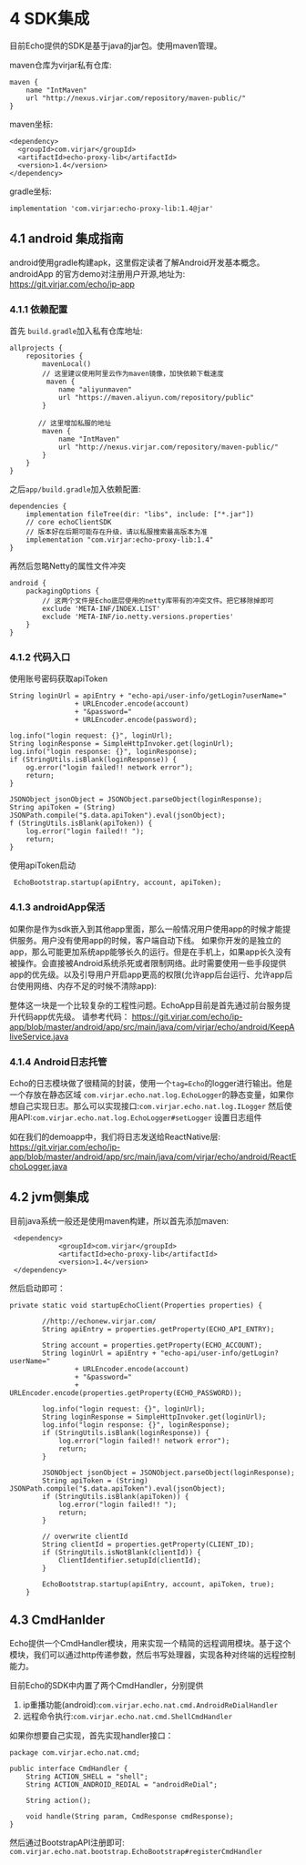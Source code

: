 # 4 SDK集成

目前Echo提供的SDK是基于java的jar包。使用maven管理。

maven仓库为virjar私有仓库:
```
maven {
    name "IntMaven"
    url "http://nexus.virjar.com/repository/maven-public/"
}
```        
maven坐标:

```
<dependency>
  <groupId>com.virjar</groupId>
  <artifactId>echo-proxy-lib</artifactId>
  <version>1.4</version>
</dependency>
```


gradle坐标:
```
implementation 'com.virjar:echo-proxy-lib:1.4@jar'
```

## 4.1 android 集成指南
android使用gradle构建apk，这里假定读者了解Android开发基本概念。androidApp 的官方demo对注册用户开源,地址为: https://git.virjar.com/echo/ip-app

### 4.1.1 依赖配置

首先 ``build.gradle``加入私有仓库地址:

```
allprojects {
    repositories {
        mavenLocal()
        // 这里建议使用阿里云作为maven镜像，加快依赖下载速度
         maven {
            name "aliyunmaven"
            url "https://maven.aliyun.com/repository/public"
        }

       // 这里增加私服的地址
        maven {
            name "IntMaven"
            url "http://nexus.virjar.com/repository/maven-public/"
        }
    }
}
```
之后``app/build.gradle``加入依赖配置:
```
dependencies {
    implementation fileTree(dir: "libs", include: ["*.jar"])
    // core echoClientSDK
    // 版本好在后期可能存在升级，请以私服搜索最高版本为准
    implementation "com.virjar:echo-proxy-lib:1.4"
}
```

再然后忽略Netty的属性文件冲突
```
android {
    packagingOptions {
        // 这两个文件是Echo底层使用的netty库带有的冲突文件。把它移除掉即可
        exclude 'META-INF/INDEX.LIST'
        exclude 'META-INF/io.netty.versions.properties'
    }
}
```

### 4.1.2 代码入口

使用账号密码获取apiToken
```
String loginUrl = apiEntry + "echo-api/user-info/getLogin?userName="
                + URLEncoder.encode(account)
                + "&password="
                + URLEncoder.encode(password);

log.info("login request: {}", loginUrl);
String loginResponse = SimpleHttpInvoker.get(loginUrl);
log.info("login response: {}", loginResponse);
if (StringUtils.isBlank(loginResponse)) {
    og.error("login failed!! network error");
    return;
}

JSONObject jsonObject = JSONObject.parseObject(loginResponse);
String apiToken = (String) JSONPath.compile("$.data.apiToken").eval(jsonObject);
f (StringUtils.isBlank(apiToken)) {
    log.error("login failed!! ");
    return;
}
```

使用apiToken启动
```
 EchoBootstrap.startup(apiEntry, account, apiToken);
```

### 4.1.3 androidApp保活
如果你是作为sdk嵌入到其他app里面，那么一般情况用户使用app的时候才能提供服务。用户没有使用app的时候，客户端自动下线。
如果你开发的是独立的app，那么可能更加系统app能够长久的运行。但是在手机上，如果app长久没有被操作。会直接被Android系统杀死或者限制网络。此时需要使用一些手段提供app的优先级。以及引导用户开启app更高的权限(允许app后台运行、允许app后台使用网络、内存不足的时候不清除app):

整体这一块是一个比较复杂的工程性问题。EchoApp目前是首先通过前台服务提升代码app优先级。
请参考代码：
https://git.virjar.com/echo/ip-app/blob/master/android/app/src/main/java/com/virjar/echo/android/KeepAliveService.java

### 4.1.4 Android日志托管
Echo的日志模块做了很精简的封装，使用一个``tag=Echo``的logger进行输出。他是一个存放在静态区域 ``com.virjar.echo.nat.log.EchoLogger``的静态变量，如果你想自己实现日志。那么可以实现接口:``com.virjar.echo.nat.log.ILogger`` 然后使用API:``com.virjar.echo.nat.log.EchoLogger#setLogger`` 设置日志组件

如在我们的demoapp中，我们将日志发送给ReactNative层: https://git.virjar.com/echo/ip-app/blob/master/android/app/src/main/java/com/virjar/echo/android/ReactEchoLogger.java



## 4.2 jvm侧集成
目前java系统一般还是使用maven构建，所以首先添加maven: 
```
 <dependency>
            <groupId>com.virjar</groupId>
            <artifactId>echo-proxy-lib</artifactId>
            <version>1.4</version>
 </dependency>
```

然后启动即可：
```
private static void startupEchoClient(Properties properties) {

        //http://echonew.virjar.com/
        String apiEntry = properties.getProperty(ECHO_API_ENTRY);

        String account = properties.getProperty(ECHO_ACCOUNT);
        String loginUrl = apiEntry + "echo-api/user-info/getLogin?userName="
                + URLEncoder.encode(account)
                + "&password="
                + URLEncoder.encode(properties.getProperty(ECHO_PASSWORD));

        log.info("login request: {}", loginUrl);
        String loginResponse = SimpleHttpInvoker.get(loginUrl);
        log.info("login response: {}", loginResponse);
        if (StringUtils.isBlank(loginResponse)) {
            log.error("login failed!! network error");
            return;
        }

        JSONObject jsonObject = JSONObject.parseObject(loginResponse);
        String apiToken = (String) JSONPath.compile("$.data.apiToken").eval(jsonObject);
        if (StringUtils.isBlank(apiToken)) {
            log.error("login failed!! ");
            return;
        }

        // overwrite clientId
        String clientId = properties.getProperty(CLIENT_ID);
        if (StringUtils.isNotBlank(clientId)) {
            ClientIdentifier.setupId(clientId);
        }

        EchoBootstrap.startup(apiEntry, account, apiToken, true);
    }
```

## 4.3 CmdHanlder
Echo提供一个CmdHandler模块，用来实现一个精简的远程调用模块。基于这个模块，我们可以通过http传递参数，然后书写处理器，实现各种对终端的远程控制能力。

目前Echo的SDK中内置了两个CmdHandler，分别提供
1. ip重播功能(android):``com.virjar.echo.nat.cmd.AndroidReDialHandler``
2. 远程命令执行:``com.virjar.echo.nat.cmd.ShellCmdHandler``

如果你想要自己实现，首先实现handler接口：
```
package com.virjar.echo.nat.cmd;

public interface CmdHandler {
    String ACTION_SHELL = "shell";
    String ACTION_ANDROID_REDIAL = "androidReDial";

    String action();

    void handle(String param, CmdResponse cmdResponse);
}
```
       
然后通过BootstrapAPI注册即可: ``com.virjar.echo.nat.bootstrap.EchoBootstrap#registerCmdHandler``




